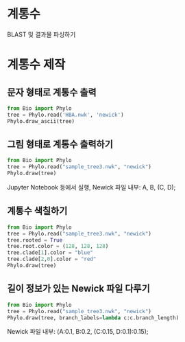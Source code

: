 # 계통수

BLAST 및 결과물 파싱하기

# 계통수 제작

## 문자 형태로 계통수 출력

```python
from Bio import Phylo
tree = Phylo.read('HBA.nwk', 'newick')
Phylo.draw_ascii(tree)
```

## 그림 형태로 계통수 출력하기

```python
from Bio import Phylo
tree = Phylo.read("sample_tree3.nwk", "newick")
Phylo.draw(tree)
```

Jupyter Notebook 등에서 실행, Newick 파일 내부: A, B, (C, D);

## 계통수 색칠하기

```python
from Bio import Phylo
tree = Phylo.read("sample_tree3.nwk", "newick")
tree.rooted = True
tree.root.color = (128, 128, 128)
tree.clade[1].color = "blue"
tree.clade[2,0].color = "red"
Phylo.draw(tree)
```

## 길이 정보가 있는 Newick 파일 다루기

```python
from Bio import Phylo
tree = Phylo.read("sample_tree3.nwk", "newick")
Phylo.draw(tree, branch_labels=lambda c:c.branch_length)
```

Newick 파일 내부: (A:0.1, B:0.2, (C:0.15, D:0.1):0.15);